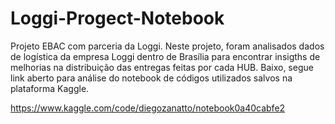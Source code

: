 # Loggi-Progect-Notebook
Projeto EBAC com parceria da Loggi. 
Neste projeto, foram analisados dados de logística da empresa Loggi dentro de Brasília para encontrar insigths de melhorias na distribuição das entregas feitas por cada HUB. Baixo, segue link aberto para análise do notebook de códigos utilizados salvos na plataforma Kaggle.

https://www.kaggle.com/code/diegozanatto/notebook0a40cabfe2
